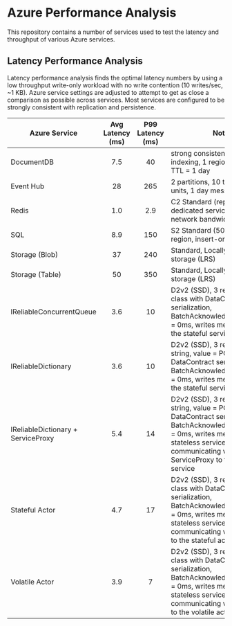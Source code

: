 # Azure Performance Analysis

This repository contains a number of services used to test the latency and throughput of various Azure services.

## Latency Performance Analysis

Latency performance analysis finds the optimal latency numbers by using a low throughput write-only workload with no write contention (10 writes/sec, ~1 KB).  Azure service settings are adjusted to attempt to get as close a comparison as possible across services.  Most services are configured to be strongly consistent with replication and persistence.

| Azure Service   | Avg Latency (ms) | P99 Latency (ms) | Notes |
| --------------- | :--------------: | :--------------: | ----- |
| DocumentDB      |       7.5        |        40        | strong consistency, consistent indexing, 1 region, 400 RUs, TTL = 1 day |
| Event Hub       |       28         |       265        | 2 partitions, 10 throughput units, 1 day message retention |
| Redis           |       1.0        |       2.9        | C2 Standard (replication, dedicated service, moderate network bandwidth) |
| SQL             |       8.9        |       150        | S2 Standard (50 DTUs), 1 region, insert-only writes |
| Storage (Blob)  |       37         |       240        | Standard, Locally-redundant storage (LRS) |
| Storage (Table) |       50         |       350        | Standard, Locally-redundant storage (LRS) |
| IReliableConcurrentQueue | 3.6     |        10        | D2v2 (SSD), 3 replicas, POD class with DataContract serialization, BatchAcknowledgementInterval = 0ms, writes measured from the stateful service |
| IReliableDictionary |   3.6        |        10        | D2v2 (SSD), 3 replicas, key = string, value = POD class with DataContract serialization, BatchAcknowledgementInterval = 0ms, writes measured from the stateful service |
| IReliableDictionary + ServiceProxy | 5.4 |  14        | D2v2 (SSD), 3 replicas, key = string, value = POD class with DataContract serialization, BatchAcknowledgementInterval = 0ms, writes measured from a stateless service communicating via ServiceProxy to the stateful service |
| Stateful Actor  |       4.7        |        17        | D2v2 (SSD), 3 replicas, POD class with DataContract serialization, BatchAcknowledgementInterval = 0ms, writes measured from a stateless service communicating via ActorProxy to the stateful actor |
| Volatile Actor  |       3.9        |         7        | D2v2 (SSD), 3 replicas, POD class with DataContract serialization, BatchAcknowledgementInterval = 0ms, writes measured from a stateless service communicating via ActorProxy to the volatile actor |
